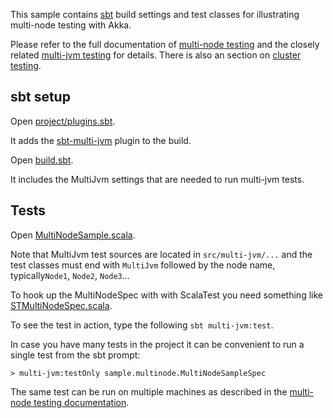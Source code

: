 This sample contains [sbt](http://www.scala-sbt.org/) build settings and test classes for illustrating multi-node testing with Akka.

Please refer to the full documentation of [multi-node testing](http://doc.akka.io/docs/akka/2.4.14/dev/multi-node-testing.html) and the closely related [multi-jvm testing](http://doc.akka.io/docs/akka/2.4.14/dev/multi-jvm-testing.html) for details. There is also an section on [cluster testing](http://doc.akka.io/docs/akka/2.4.14/scala/cluster-usage.html#How_to_Test).

## sbt setup

Open [project/plugins.sbt](project/plugins.sbt).

It adds the [sbt-multi-jvm](http://github.com/sbt/sbt-multi-jvm) plugin to the build.

Open [build.sbt](build.sbt).

It includes the MultiJvm settings that are needed to run multi-jvm tests.

## Tests

Open [MultiNodeSample.scala](src/multi-jvm/scala/sample/multinode/MultiNodeSample.scala).

Note that MultiJvm test sources are located in `src/multi-jvm/...` and the test classes must end with `MultiJvm` followed by the node name, typically`Node1`, `Node2`, `Node3`...

To hook up the MultiNodeSpec with with ScalaTest you need something like [STMultiNodeSpec.scala](src/test/scala/sample/multinode/STMultiNodeSpec.scala).

To see the test in action, type the following `sbt multi-jvm:test`.

In case you have many tests in the project it can be convenient to run a single test from the sbt prompt:

    > multi-jvm:testOnly sample.multinode.MultiNodeSampleSpec

The same test can be run on multiple machines as described in the [multi-node testing documentation](http://doc.akka.io/docs/akka/2.4.14/dev/multi-node-testing.html).

